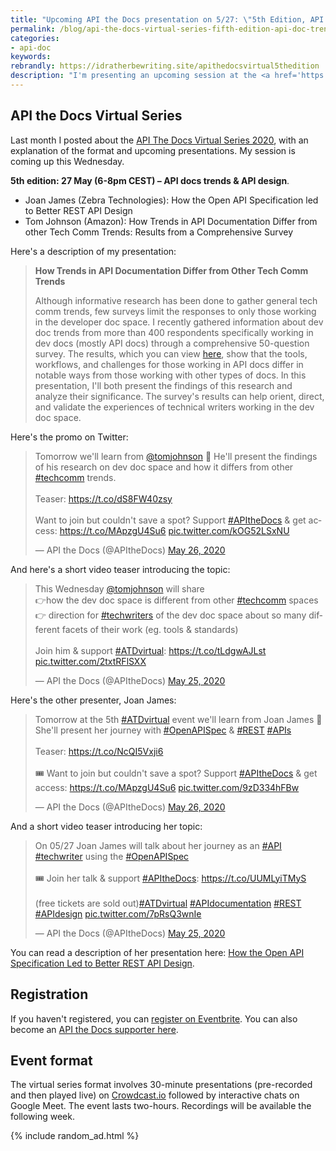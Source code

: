 ```yaml
---
title: "Upcoming API the Docs presentation on 5/27: \"5th Edition, API docs trends & API design\""
permalink: /blog/api-the-docs-virtual-series-fifth-edition-api-doc-trends-design/
categories:
- api-doc
keywords:
rebrandly: https://idratherbewriting.site/apithedocsvirtual5thedition
description: "I'm presenting an upcoming session at the <a href='https://apithedocs.org/virtual'>API the Docs virtual series</a> this Wednesday, May 27, 2020. The 5th edition is from 9-11am PST (or 6-8pm CEST). My session covers dev doc trends, and another session covers API design."
---
```


## API the Docs Virtual Series

Last month I posted about the [API The Docs Virtual Series 2020](https://idratherbewriting.com/blog/api-the-docs-virtual-conference-2020/), with an explanation of the format and upcoming presentations. My session is coming up this Wednesday.

**5th edition: 27 May (6-8pm CEST) – API docs trends & API design**.

* Joan James (Zebra Technologies): How the Open API Specification led to Better REST API Design
* Tom Johnson (Amazon): How Trends in API Documentation Differ from other Tech Comm Trends: Results from a Comprehensive Survey

Here's a description of my presentation:

> **How Trends in API Documentation Differ from Other Tech Comm Trends**
>
> Although informative research has been done to gather general tech comm trends, few surveys limit the responses to only those working in the developer doc space. I recently gathered information about dev doc trends from more than 400 respondents specifically working in dev docs (mostly API docs) through a comprehensive 50-question survey. The results, which you can view <a href="https://www.questionpro.com/t/PGhS9ZgCFE">here</a>, show that the tools, workflows, and challenges for those working in API docs differ in notable ways from those working with other types of docs. In this presentation, I'll both present the findings of this research and analyze their significance. The survey's results can help orient, direct, and validate the experiences of technical writers working in the dev doc space.

Here's the promo on Twitter:

<blockquote class="twitter-tweet"><p lang="en" dir="ltr">Tomorrow we&#39;ll learn from <a href="https://twitter.com/tomjohnson?ref_src=twsrc%5Etfw">@tomjohnson</a> 🎉 He&#39;ll present the findings of his research on dev doc space and how it differs from other <a href="https://twitter.com/hashtag/techcomm?src=hash&amp;ref_src=twsrc%5Etfw">#techcomm</a> trends.<br><br>Teaser: <a href="https://t.co/dS8FW40zsy">https://t.co/dS8FW40zsy</a><br><br>Want to join but couldn&#39;t save a spot? Support <a href="https://twitter.com/hashtag/APItheDocs?src=hash&amp;ref_src=twsrc%5Etfw">#APItheDocs</a> &amp; get access: <a href="https://t.co/MApzgU4Su6">https://t.co/MApzgU4Su6</a> <a href="https://t.co/kOG52LSxNU">pic.twitter.com/kOG52LSxNU</a></p>&mdash; API the Docs (@APItheDocs) <a href="https://twitter.com/APItheDocs/status/1265236549937045516?ref_src=twsrc%5Etfw">May 26, 2020</a></blockquote> <script async src="https://platform.twitter.com/widgets.js" charset="utf-8"></script>

And here's a short video teaser introducing the topic:

<blockquote class="twitter-tweet"><p lang="en" dir="ltr">This Wednesday <a href="https://twitter.com/tomjohnson?ref_src=twsrc%5Etfw">@tomjohnson</a> will share<br>👉how the dev doc space is different from other <a href="https://twitter.com/hashtag/techcomm?src=hash&amp;ref_src=twsrc%5Etfw">#techcomm</a> spaces<br>👉 direction for <a href="https://twitter.com/hashtag/techwriters?src=hash&amp;ref_src=twsrc%5Etfw">#techwriters</a> of the dev doc space about so many different facets of their work (eg. tools &amp; standards)<br><br>Join him &amp; support <a href="https://twitter.com/hashtag/ATDvirtual?src=hash&amp;ref_src=twsrc%5Etfw">#ATDvirtual</a>: <a href="https://t.co/tLdgwAJLst">https://t.co/tLdgwAJLst</a> <a href="https://t.co/2txtRFlSXX">pic.twitter.com/2txtRFlSXX</a></p>&mdash; API the Docs (@APItheDocs) <a href="https://twitter.com/APItheDocs/status/1264972072167636992?ref_src=twsrc%5Etfw">May 25, 2020</a></blockquote> <script async src="https://platform.twitter.com/widgets.js" charset="utf-8"></script>

Here's the other presenter, Joan James:

<blockquote class="twitter-tweet"><p lang="en" dir="ltr">Tomorrow at the 5th <a href="https://twitter.com/hashtag/ATDvirtual?src=hash&amp;ref_src=twsrc%5Etfw">#ATDvirtual</a> event we&#39;ll learn from Joan James 🎊 She&#39;ll present her journey with <a href="https://twitter.com/hashtag/OpenAPISpec?src=hash&amp;ref_src=twsrc%5Etfw">#OpenAPISpec</a> &amp; <a href="https://twitter.com/hashtag/REST?src=hash&amp;ref_src=twsrc%5Etfw">#REST</a> <a href="https://twitter.com/hashtag/APIs?src=hash&amp;ref_src=twsrc%5Etfw">#APIs</a><br><br>Teaser: <a href="https://t.co/NcQI5Vxji6">https://t.co/NcQI5Vxji6</a><br><br>🎟️ Want to join but couldn&#39;t save a spot? Support <a href="https://twitter.com/hashtag/APItheDocs?src=hash&amp;ref_src=twsrc%5Etfw">#APItheDocs</a> &amp; get access: <a href="https://t.co/MApzgU4Su6">https://t.co/MApzgU4Su6</a> <a href="https://t.co/9zD334hFBw">pic.twitter.com/9zD334hFBw</a></p>&mdash; API the Docs (@APItheDocs) <a href="https://twitter.com/APItheDocs/status/1265297102709706754?ref_src=twsrc%5Etfw">May 26, 2020</a></blockquote> <script async src="https://platform.twitter.com/widgets.js" charset="utf-8"></script>

And a short video teaser introducing her topic:

<blockquote class="twitter-tweet"><p lang="en" dir="ltr">On 05/27 Joan James will talk about her journey as an <a href="https://twitter.com/hashtag/API?src=hash&amp;ref_src=twsrc%5Etfw">#API</a> <a href="https://twitter.com/hashtag/techwriter?src=hash&amp;ref_src=twsrc%5Etfw">#techwriter</a> using the <a href="https://twitter.com/hashtag/OpenAPISpec?src=hash&amp;ref_src=twsrc%5Etfw">#OpenAPISpec</a> <br><br>🎟️ Join her talk &amp; support <a href="https://twitter.com/hashtag/APItheDocs?src=hash&amp;ref_src=twsrc%5Etfw">#APItheDocs</a>: <a href="https://t.co/UUMLyiTMyS">https://t.co/UUMLyiTMyS</a> <br><br>(free tickets are sold out)<a href="https://twitter.com/hashtag/ATDvirtual?src=hash&amp;ref_src=twsrc%5Etfw">#ATDvirtual</a> <a href="https://twitter.com/hashtag/APIdocumentation?src=hash&amp;ref_src=twsrc%5Etfw">#APIdocumentation</a> <a href="https://twitter.com/hashtag/REST?src=hash&amp;ref_src=twsrc%5Etfw">#REST</a> <a href="https://twitter.com/hashtag/APIdesign?src=hash&amp;ref_src=twsrc%5Etfw">#APIdesign</a> <a href="https://t.co/7pRsQ3wnIe">pic.twitter.com/7pRsQ3wnIe</a></p>&mdash; API the Docs (@APItheDocs) <a href="https://twitter.com/APItheDocs/status/1264934504097107972?ref_src=twsrc%5Etfw">May 25, 2020</a></blockquote> <script async src="https://platform.twitter.com/widgets.js" charset="utf-8"></script>

You can read a description of her presentation here: [How the Open API Specification Led to Better REST API Design](https://apithedocs.org/virtual/joan-james).

## Registration

If you haven't registered, you can [register on Eventbrite](https://www.eventbrite.com/e/api-the-docs-virtual-series-tickets-100381696356?utm_medium=referral&utm_source=eventpage). You can also become an [API the Docs supporter here](https://ti.to/pronovix/api-the-docs-virtual-series).

## Event format

The virtual series format involves 30-minute presentations (pre-recorded and then played live) on [Crowdcast.io](https://www.crowdcast.io/e/ex4wbvhn) followed by interactive chats on Google Meet. The event lasts two-hours. Recordings will be available the following week.

{% include random_ad.html %}

